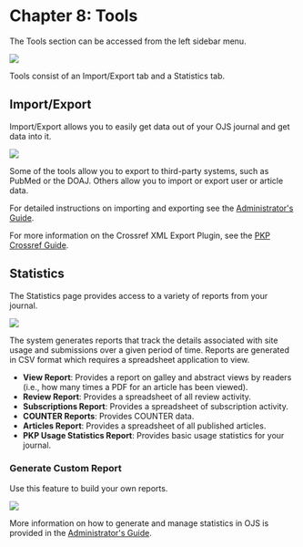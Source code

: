# Chapter 8: Tools

The Tools section can be accessed from the left sidebar menu.

![](./assets/learning-ojs3.1-jm-users-tools.PNG)

Tools consist of an Import/Export tab and a Statistics tab.

## Import/Export

Import/Export allows you to easily get data out of your OJS journal and get data into it.

![](./assets/learning-ojs3.1-jm-users-tools-import.PNG)

Some of the tools allow you to export to third-party systems, such as PubMed or the DOAJ. Others allow you to import or export user or article data. 

For detailed instructions on importing and exporting see the [Administrator's Guide](https://docs.pkp.sfu.ca/admin-guide/en/data-import-and-export).

For more information on the Crossref XML Export Plugin, see the [PKP Crossref Guide](https://docs.pkp.sfu.ca/crossref-ojs-manual/en/).

## Statistics

The Statistics page provides access to a variety of reports from your journal.

![](./assets/learning-ojs3.1-jm-users-tools-stats.PNG)

The system generates reports that track the details associated with site usage and submissions over a given period of time. Reports are generated in CSV format which requires a spreadsheet application to view.

- **View Report**: Provides a report on galley and abstract views by readers \(i.e., how many times a PDF for an article has been viewed\).
- **Review Report**: Provides a spreadsheet of all review activity.
- **Subscriptions Report**: Provides a spreadsheet of subscription activity.
- **COUNTER Reports**: Provides COUNTER data.
- **Articles Report**: Provides a spreadsheet of all published articles.
- **PKP Usage Statistics Report**: Provides basic usage statistics for your journal.

### Generate Custom Report

Use this feature to build your own reports.

![](./assets/learning-ojs3.1-jm-users-tools-stats-custom.PNG)

More information on how to generate and manage statistics in OJS is provided in the [Administrator's Guide](https://docs.pkp.sfu.ca/admin-guide/en/statistics).

